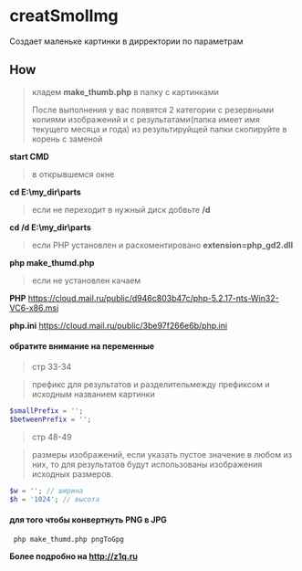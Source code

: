 creatSmolImg
====
Создает маленьке картинки в дирректории по параметрам



## How
> кладем **make_thumb.php** в папку с картинками
>
> После выполнения у вас появятся 2 категории с резервными копиями изображений и с результатами(папка имеет имя текущего месяца и года)
> из результируйщей папки скопируйте в корень с заменой

**start CMD**

> в открывшемся окне

**cd E:\my_dir\parts**

> если не переходит в нужный диск добвьте **/d**

**cd /d E:\my_dir\parts**

> если PHP установлен и раскоментировано **extension=php_gd2.dll**

**php make_thumd.php**

>если не установлен качаем 

**PHP**
https://cloud.mail.ru/public/d946c803b47c/php-5.2.17-nts-Win32-VC6-x86.msi

**php.ini**
https://cloud.mail.ru/public/3be97f266e6b/php.ini


#### обратите внимание на переменные
> стр 33-34

> префикс для результатов и разделительмежду префиксом и исходным названием картинки

```php
$smallPrefix = '';
$betweenPrefix = ''; 
```

> стр 48-49

> размеры изображений, 
>если указать пустое значение в любом из них, то для результатов будут использованы изображения исходных размеров.

```php
$w = ''; // ширина
$h = '1024'; // высота
```

#### для того чтобы конвертнуть PNG в JPG

     php make_thumd.php pngToGpg


**Более подробно на http://z1q.ru**

